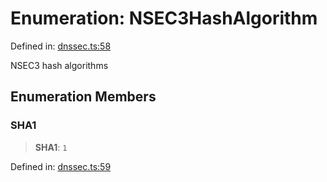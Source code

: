# Enumeration: NSEC3HashAlgorithm

Defined in: [dnssec.ts:58](https://github.com/Nick2bad4u/dnsValidator/blob/main/src/dnssec.ts#L58)

NSEC3 hash algorithms

## Enumeration Members

### SHA1

> **SHA1**: `1`

Defined in: [dnssec.ts:59](https://github.com/Nick2bad4u/dnsValidator/blob/main/src/dnssec.ts#L59)

